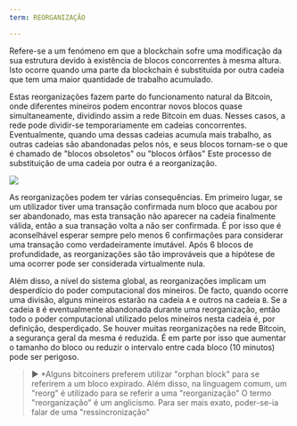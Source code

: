 ```yaml
---
term: REORGANIZAÇÃO

---
```

Refere-se a um fenómeno em que a blockchain sofre uma modificação da sua estrutura devido à existência de blocos concorrentes à mesma altura. Isto ocorre quando uma parte da blockchain é substituída por outra cadeia que tem uma maior quantidade de trabalho acumulado.

Estas reorganizações fazem parte do funcionamento natural da Bitcoin, onde diferentes mineiros podem encontrar novos blocos quase simultaneamente, dividindo assim a rede Bitcoin em duas. Nesses casos, a rede pode dividir-se temporariamente em cadeias concorrentes. Eventualmente, quando uma dessas cadeias acumula mais trabalho, as outras cadeias são abandonadas pelos nós, e seus blocos tornam-se o que é chamado de "blocos obsoletos" ou "blocos órfãos" Este processo de substituição de uma cadeia por outra é a reorganização.

![](../../dictionnaire/assets/9.webp)

As reorganizações podem ter várias consequências. Em primeiro lugar, se um utilizador tiver uma transação confirmada num bloco que acabou por ser abandonado, mas esta transação não aparecer na cadeia finalmente válida, então a sua transação volta a não ser confirmada. É por isso que é aconselhável esperar sempre pelo menos 6 confirmações para considerar uma transação como verdadeiramente imutável. Após 6 blocos de profundidade, as reorganizações são tão improváveis que a hipótese de uma ocorrer pode ser considerada virtualmente nula.

Além disso, a nível do sistema global, as reorganizações implicam um desperdício do poder computacional dos mineiros. De facto, quando ocorre uma divisão, alguns mineiros estarão na cadeia `A` e outros na cadeia `B`. Se a cadeia `B` é eventualmente abandonada durante uma reorganização, então todo o poder computacional utilizado pelos mineiros nesta cadeia é, por definição, desperdiçado. Se houver muitas reorganizações na rede Bitcoin, a segurança geral da mesma é reduzida. É em parte por isso que aumentar o tamanho do bloco ou reduzir o intervalo entre cada bloco (10 minutos) pode ser perigoso.

> ► *Alguns bitcoiners preferem utilizar "orphan block" para se referirem a um bloco expirado. Além disso, na linguagem comum, um "reorg" é utilizado para se referir a uma "reorganização" O termo "reorganização" é um anglicismo. Para ser mais exato, poder-se-ia falar de uma "ressincronização"